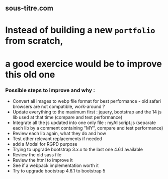## sous-titre.com
# Instead of building a new `portfolio` from scratch,
# a good exercice would be to improve this old one
### Possible steps to improve and why :
- Convert all images to webp file format for best performance - old safari browsers are not compatible, work-around ?
- Update everything to the maximum first : jquery, bootstrap and the 14 js lib used at that time (compare and test performance)
- Integrate all the js updated into one only file : myAllscript.js (separate each lib by a comment containing "MY", compare and test performance)
- Review each lib again, what they do and how
- Test other relevant replacements if needed
- add a Modal for RGPD purpose
- Trying to upgrade bootstrap 3.x.x to the last one 4.6.1 available
- Review the old sass file
- Review the html to improve it
- See if a webpack implementation worth it
- Try to upgrade bootstrap 4.6.1 to bootstrap 5

